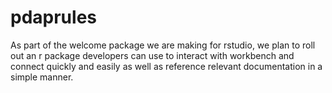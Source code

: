 # pdaprules
As part of the welcome package we are making for rstudio, we plan to roll out an r package developers can use to interact with workbench and connect quickly and easily as well as reference relevant documentation in a simple manner.
